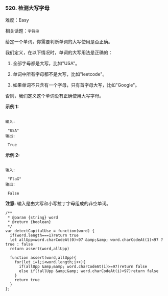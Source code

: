 ### 520. 检测大写字母

难度：Easy

相关话题：`字符串`

给定一个单词，你需要判断单词的大写使用是否正确。



我们定义，在以下情况时，单词的大写用法是正确的：




1. 全部字母都是大写，比如"USA"。

2. 单词中所有字母都不是大写，比如"leetcode"。

3. 如果单词不只含有一个字母，只有首字母大写，比如"Google"。





否则，我们定义这个单词没有正确使用大写字母。



**示例 1:** 





```

输入:

 "USA"
输出:

 True

```


**示例 2:** 





```

输入:

 "FlaG"
输出:

 False

```


**注意:**  输入是由大写和小写拉丁字母组成的非空单词。




```
/**
 * @param {string} word
 * @return {boolean}
 */
var detectCapitalUse = function(word) {
  if(word.length===1)return true
  let allUpp=word.charCodeAt(0)<97 &amp;&amp; word.charCodeAt(1)<97 ? true : false
  return assert(word,allUpp)
  
  function assert(word,allUpp){
    for(let i=1;i<word.length;i++){
      if(allUpp &amp;&amp; word.charCodeAt(i)>=97)return false
      else if(!allUpp &amp;&amp; word.charCodeAt(i)<97)return false
    }      
    return true
  }
};



```

